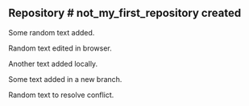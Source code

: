## Repository # not_my_first_repository created

Some random text added.

Random text edited in browser.

Another text added locally.

Some text added in a new branch.

Random text to resolve conflict.

